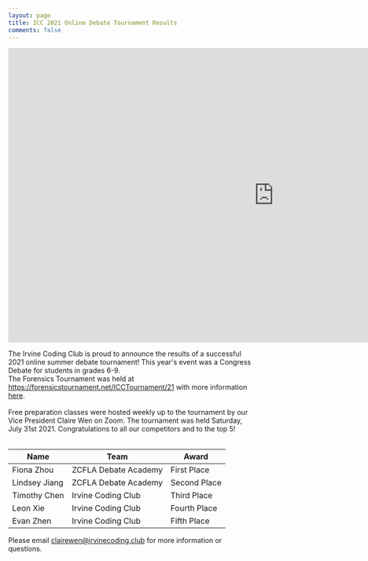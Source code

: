 ```yaml
---
layout: page
title: ICC 2021 Online Debate Tournament Results
comments: false
---
```


  <iframe width="1080" height="600" src="https://www.youtube.com/embed/DzDjVOrWdbI" title="YouTube video player" frameborder="0" allow="accelerometer; autoplay; clipboard-write; encrypted-media; gyroscope; picture-in-picture" allowfullscreen></iframe>

The Irvine Coding Club is proud to announce the results of a successful 2021 online summer debate tournament! This year's event was a Congress Debate for students in grades 6-9.
<br>
The Forensics Tournament was held at <a href="https://forensicstournament.net/ICCTournament/21">https://forensicstournament.net/ICCTournament/21</a> with more information <a href="https://docs.google.com/document/d/1mFjQkI3RgkFnYS7qjk1oxyufefwyYXAlmXv73cvM4HU/edit">here</a>.
<br>
<br>
Free preparation classes were hosted weekly up to the tournament by our Vice President Claire Wen on Zoom. The tournament was held Saturday, July 31st 2021. Congratulations to all our competitors and to the top 5!
<br>
<br>

<link rel="stylesheet" href="assets/css/table.css">
<table class="styled-table">
    <thead>
        <tr>
            <th>Name</th>
            <th>Team</th>
            <th>Award</th>
        </tr>
    </thead>
    <tbody>
        <tr>
            <td>Fiona Zhou</td>
            <td>ZCFLA Debate Academy</td>
            <td>First Place</td>
        </tr>
        <tr>
            <td>Lindsey Jiang</td>
            <td>ZCFLA Debate Academy</td>
            <td>Second Place</td>
        </tr>
        <tr>
            <td>Timothy Chen</td>
            <td>Irvine Coding Club</td>
            <td>Third Place</td>
        </tr>
        <tr>
            <td>Leon Xie</td>
            <td>Irvine Coding Club</td>
            <td>Fourth Place</td>
        </tr>
        <tr>
            <td>Evan Zhen</td>
            <td>Irvine Coding Club</td>
            <td>Fifth Place</td>
        </tr>
        <!-- and so on... -->
    </tbody>
</table>


Please email <a href="mailto:clairewen@irvinecoding.club">clairewen@irvinecoding.club</a> for more information or questions.
